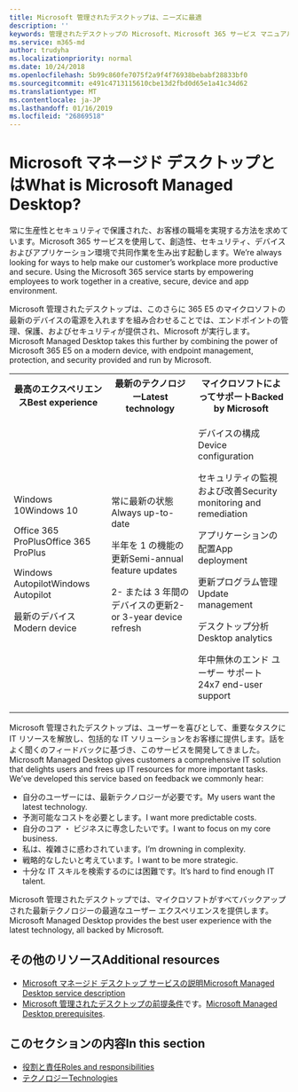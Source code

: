 ```yaml
---
title: Microsoft 管理されたデスクトップは、ニーズに最適
description: ''
keywords: 管理されたデスクトップの Microsoft、Microsoft 365 サービス マニュアル
ms.service: m365-md
author: trudyha
ms.localizationpriority: normal
ms.date: 10/24/2018
ms.openlocfilehash: 5b99c860fe7075f2a9f4f76938bebabf28833bf0
ms.sourcegitcommit: e491c4713115610cbe13d2fbd0d65e1a41c34d62
ms.translationtype: MT
ms.contentlocale: ja-JP
ms.lasthandoff: 01/16/2019
ms.locfileid: "26869518"
---
```

# <a name="what-is-microsoft-managed-desktop"></a><span data-ttu-id="13c87-103">Microsoft マネージド デスクトップとは</span><span class="sxs-lookup"><span data-stu-id="13c87-103">What is Microsoft Managed Desktop?</span></span>

<!--from Overview-->

<span data-ttu-id="13c87-p101">常に生産性とセキュリティで保護された、お客様の職場を実現する方法を求めています。Microsoft 365 サービスを使用して、創造性、セキュリティ、デバイスおよびアプリケーション環境で共同作業を生み出す起動します。</span><span class="sxs-lookup"><span data-stu-id="13c87-p101">We’re always looking for ways to help make our customer’s workplace more productive and secure. Using the Microsoft 365 service starts by empowering employees to work together in a creative, secure, device and app environment.</span></span>

<span data-ttu-id="13c87-106">Microsoft 管理されたデスクトップは、このさらに 365 E5 のマイクロソフトの最新のデバイスの電源を入れますを組み合わせることでは、エンドポイントの管理、保護、およびセキュリティが提供され、Microsoft が実行します。</span><span class="sxs-lookup"><span data-stu-id="13c87-106">Microsoft Managed Desktop takes this further by combining the power of Microsoft 365 E5 on a modern device, with endpoint management, protection, and security provided and run by Microsoft.</span></span>


<table>
<tr><th><span data-ttu-id="13c87-107">最高のエクスペリエンス</span><span class="sxs-lookup"><span data-stu-id="13c87-107">Best experience</span></span></th><th><span data-ttu-id="13c87-108">最新のテクノロジー</span><span class="sxs-lookup"><span data-stu-id="13c87-108">Latest technology</span></span></th><th><span data-ttu-id="13c87-109">マイクロソフトによってサポート</span><span class="sxs-lookup"><span data-stu-id="13c87-109">Backed by Microsoft</span></span></th></tr>
<tr><td><p><span data-ttu-id="13c87-110">Windows 10</span><span class="sxs-lookup"><span data-stu-id="13c87-110">Windows 10</span></span></p><p><span data-ttu-id="13c87-111">Office 365 ProPlus</span><span class="sxs-lookup"><span data-stu-id="13c87-111">Office 365 ProPlus</span></span></p><p></p><p><span data-ttu-id="13c87-112">Windows Autopilot</span><span class="sxs-lookup"><span data-stu-id="13c87-112">Windows Autopilot</span></span></p><p><span data-ttu-id="13c87-113">最新のデバイス</span><span class="sxs-lookup"><span data-stu-id="13c87-113">Modern device</span></span></p></td><td><p><span data-ttu-id="13c87-114">常に最新の状態</span><span class="sxs-lookup"><span data-stu-id="13c87-114">Always up-to-date</span></span></p><p><span data-ttu-id="13c87-115">半年を 1 の機能の更新</span><span class="sxs-lookup"><span data-stu-id="13c87-115">Semi-annual feature updates</span></span> </p><p><span data-ttu-id="13c87-116">2- または 3 年間のデバイスの更新</span><span class="sxs-lookup"><span data-stu-id="13c87-116">2- or 3-year device refresh</span></span></p></td><td><p><span data-ttu-id="13c87-117">デバイスの構成</span><span class="sxs-lookup"><span data-stu-id="13c87-117">Device configuration</span></span></p><p><span data-ttu-id="13c87-118">セキュリティの監視および改善</span><span class="sxs-lookup"><span data-stu-id="13c87-118">Security monitoring and remediation</span></span></p><p><span data-ttu-id="13c87-119">アプリケーションの配置</span><span class="sxs-lookup"><span data-stu-id="13c87-119">App deployment</span></span></p><p><span data-ttu-id="13c87-120">更新プログラム管理</span><span class="sxs-lookup"><span data-stu-id="13c87-120">Update management</span></span></p><p><span data-ttu-id="13c87-121">デスクトップ分析</span><span class="sxs-lookup"><span data-stu-id="13c87-121">Desktop analytics</span></span></p><p><span data-ttu-id="13c87-122">年中無休のエンド ユーザー サポート</span><span class="sxs-lookup"><span data-stu-id="13c87-122">24x7 end-user support</span></span></p></td></tr>
</table>

<span data-ttu-id="13c87-p102">Microsoft 管理されたデスクトップは、ユーザーを喜びとして、重要なタスクに IT リソースを解放し、包括的な IT ソリューションをお客様に提供します。話をよく聞くのフィードバックに基づき、このサービスを開発してきました。</span><span class="sxs-lookup"><span data-stu-id="13c87-p102">Microsoft Managed Desktop gives customers a comprehensive IT solution that delights users and frees up IT resources for more important tasks. We’ve developed this service based on feedback we commonly hear:</span></span>
- <span data-ttu-id="13c87-125">自分のユーザーには、最新テクノロジーが必要です。</span><span class="sxs-lookup"><span data-stu-id="13c87-125">My users want the latest technology.</span></span>
- <span data-ttu-id="13c87-126">予測可能なコストを必要とします。</span><span class="sxs-lookup"><span data-stu-id="13c87-126">I want more predictable costs.</span></span>
- <span data-ttu-id="13c87-127">自分のコア ・ ビジネスに専念したいです。</span><span class="sxs-lookup"><span data-stu-id="13c87-127">I want to focus on my core business.</span></span> 
- <span data-ttu-id="13c87-128">私は、複雑さに惑わされています。</span><span class="sxs-lookup"><span data-stu-id="13c87-128">I’m drowning in complexity.</span></span> 
- <span data-ttu-id="13c87-129">戦略的なしたいと考えています。</span><span class="sxs-lookup"><span data-stu-id="13c87-129">I want to be more strategic.</span></span> 
- <span data-ttu-id="13c87-130">十分な IT スキルを検索するのには困難です。</span><span class="sxs-lookup"><span data-stu-id="13c87-130">It’s hard to find enough IT talent.</span></span>  

<span data-ttu-id="13c87-131">Microsoft 管理されたデスクトップでは、マイクロソフトがすべてバックアップされた最新テクノロジーの最適なユーザー エクスペリエンスを提供します。</span><span class="sxs-lookup"><span data-stu-id="13c87-131">Microsoft Managed Desktop provides the best user experience with the latest technology, all backed by Microsoft.</span></span> 

## <a name="additional-resources"></a><span data-ttu-id="13c87-132">その他のリソース</span><span class="sxs-lookup"><span data-stu-id="13c87-132">Additional resources</span></span>
- [<span data-ttu-id="13c87-133">Microsoft マネージド デスクトップ サービスの説明</span><span class="sxs-lookup"><span data-stu-id="13c87-133">Microsoft Managed Desktop service description</span></span>](../service-description/index.md)
- <span data-ttu-id="13c87-134">[Microsoft 管理されたデスクトップの前提条件](../get-ready/prerequisites.md)です。</span><span class="sxs-lookup"><span data-stu-id="13c87-134">[Microsoft Managed Desktop prerequisites](../get-ready/prerequisites.md).</span></span>

<!--When you enroll in Microsoft Managed Desktop, Microsoft provides you with devices that are configured to join your Azure Active Directory tenant. Windows 10, Office 365, and some apps and features associated with [Microsoft 365 Enterprise E5](https://www.microsoft.com/en-us/microsoft-365/compare-all-microsoft-365-plans) are installed (by Microsoft) on your devices. When your employees who are using these devices need help, they contact Microsoft Managed Desktop support (provided by Microsoft) through a custom chat app.--> 

<!--With Microsoft Managed Desktop, you get **software as a service** (Microsoft 365 E5), **Device as a service** (Microsoft Surface devices ready to use), and **IT support as a service** (Help desk and more).--> 
 
## <a name="in-this-section"></a><span data-ttu-id="13c87-135">このセクションの内容</span><span class="sxs-lookup"><span data-stu-id="13c87-135">In this section</span></span>
- [<span data-ttu-id="13c87-136">役割と責任</span><span class="sxs-lookup"><span data-stu-id="13c87-136">Roles and responsibilities</span></span>](roles-and-responsibilities.md)
- [<span data-ttu-id="13c87-137">テクノロジー</span><span class="sxs-lookup"><span data-stu-id="13c87-137">Technologies</span></span>](technologies.md)
